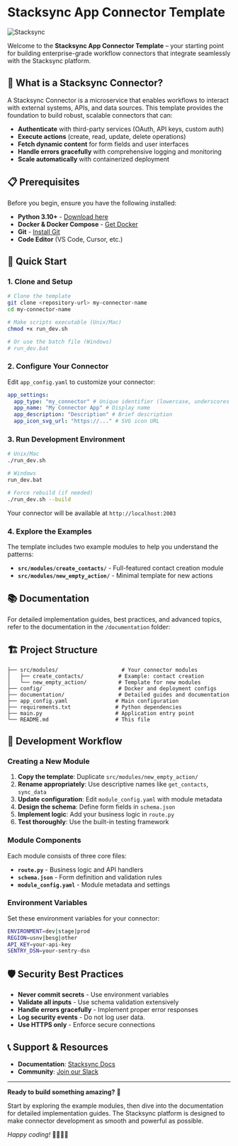 # Stacksync App Connector Template

![Stacksync](https://cdn.brandfetch.io/id9Bpy_H9O/theme/dark/logo.svg?c=1dxbfHSJFAPEGdCLU4o5B)

Welcome to the **Stacksync App Connector Template** – your starting point for building enterprise-grade workflow connectors that integrate seamlessly with the Stacksync platform.

## 🚀 What is a Stacksync Connector?

A Stacksync Connector is a microservice that enables workflows to interact with external systems, APIs, and data sources. This template provides the foundation to build robust, scalable connectors that can:

- **Authenticate** with third-party services (OAuth, API keys, custom auth)
- **Execute actions** (create, read, update, delete operations)
- **Fetch dynamic content** for form fields and user interfaces
- **Handle errors gracefully** with comprehensive logging and monitoring
- **Scale automatically** with containerized deployment

## 📋 Prerequisites

Before you begin, ensure you have the following installed:

- **Python 3.10+** - [Download here](https://python.org/downloads/)
- **Docker & Docker Compose** - [Get Docker](https://docs.docker.com/get-docker/)
- **Git** - [Install Git](https://git-scm.com/downloads)
- **Code Editor** (VS Code, Cursor, etc.)

## 🏁 Quick Start

### 1. Clone and Setup

```bash
# Clone the template
git clone <repository-url> my-connector-name
cd my-connector-name

# Make scripts executable (Unix/Mac)
chmod +x run_dev.sh

# Or use the batch file (Windows)
# run_dev.bat
```

### 2. Configure Your Connector

Edit `app_config.yaml` to customize your connector:

```yaml
app_settings:
  app_type: "my_connector" # Unique identifier (lowercase, underscores only)
  app_name: "My Connector App" # Display name
  app_description: "Description" # Brief description
  app_icon_svg_url: "https://..." # SVG icon URL
```

### 3. Run Development Environment

```bash
# Unix/Mac
./run_dev.sh

# Windows
run_dev.bat

# Force rebuild (if needed)
./run_dev.sh --build
```

Your connector will be available at `http://localhost:2003`

### 4. Explore the Examples

The template includes two example modules to help you understand the patterns:

- **`src/modules/create_contacts/`** - Full-featured contact creation module
- **`src/modules/new_empty_action/`** - Minimal template for new actions

## 📚 Documentation

For detailed implementation guides, best practices, and advanced topics, refer to the documentation in the `/documentation` folder:

## 🏗️ Project Structure

```
├── src/modules/                    # Your connector modules
│   ├── create_contacts/           # Example: contact creation
│   └── new_empty_action/          # Template for new modules
├── config/                        # Docker and deployment configs
├── documentation/                 # Detailed guides and documentation
├── app_config.yaml               # Main configuration
├── requirements.txt              # Python dependencies
├── main.py                       # Application entry point
└── README.md                     # This file
```

## 🔧 Development Workflow

### Creating a New Module

1. **Copy the template**: Duplicate `src/modules/new_empty_action/`
2. **Rename appropriately**: Use descriptive names like `get_contacts`, `sync_data`
3. **Update configuration**: Edit `module_config.yaml` with module metadata
4. **Design the schema**: Define form fields in `schema.json`
5. **Implement logic**: Add your business logic in `route.py`
6. **Test thoroughly**: Use the built-in testing framework

### Module Components

Each module consists of three core files:

- **`route.py`** - Business logic and API handlers
- **`schema.json`** - Form definition and validation rules
- **`module_config.yaml`** - Module metadata and settings

### Environment Variables

Set these environment variables for your connector:

```bash
ENVIRONMENT=dev|stage|prod
REGION=usnv|besg|other
API_KEY=your-api-key
SENTRY_DSN=your-sentry-dsn
```

## 🛡️ Security Best Practices

- **Never commit secrets** - Use environment variables
- **Validate all inputs** - Use schema validation extensively
- **Handle errors gracefully** - Implement proper error responses
- **Log security events** - Do not log user data.
- **Use HTTPS only** - Enforce secure connections

## 📞 Support & Resources

- **Documentation**: [Stacksync Docs](https://docs.stacksync.com/)
- **Community**: [Join our Slack](https://docs.stacksync.com/start-here/community)

---

**Ready to build something amazing?** 🚀

Start by exploring the example modules, then dive into the documentation for detailed implementation guides. The Stacksync platform is designed to make connector development as smooth and powerful as possible.

_Happy coding!_ 👨‍💻👩‍💻
